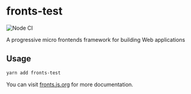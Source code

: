 # fronts-test

![Node CI](https://github.com/unadlib/fronts/workflows/Node%20CI/badge.svg)

A progressive micro frontends framework for building Web applications

## Usage

```sh
yarn add fronts-test
```

You can visit [fronts.js.org](https://fronts.js.org/) for more documentation.
